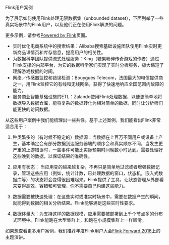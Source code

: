 Flink用户案例

为了展示如何使用Flink处理无限数据集（unbounded dataset），下面列举了一些真实场景中的Flink用户，以及他们正在使用Flink解决的问题。

更多示例，请参考[Powered by Flink](http://flink.apache.org/poweredby.html)页面。

- 实时优化电商系统中的搜索结果：Alibaba搜索基础设施团队使用Flink实时更新商品详情页和库存信息，提高用户的相关性。
- 为数据科学团队提供流式处理服务：King（糖果粉碎传奇游戏的作者）通过Flink支撑的内部平台，为它的数据科学家们实现了实时分析服务，极大缩短了理解游戏数据的时间。
- 网络／传感器监控和错误检测：Bouygues Telecom，法国最大的电信提供商之一，用Flink监控它的有线和无线网络，获得了快速地响应全国范围内故障的能力。
- 服务商业智能基础设施的ETL：Zalando使用Flink处理数据，以便更简单地将数据导入数据仓库，能将复杂的数据转化为相对简单的数据，同时让分析师们能更快的访问数据。

从这些用户案例中我们能梳理出一些共性。基于上述案例，我们能看出Flink非常适合用于：

1. 种类繁多的（有时候不稳定的）数据源：当数据在上百万不同用户或设备上产生，基本确定会有部分数据到达服务器端的顺序会和真实顺序不同，当发生更严重的上游错误时，一些事件可能比实际预期时间晚数小时达到。需要处理好这些晚到的数据，以保证结果的准确性。

2. 应用有状态： 当应用变的越来越复杂，不再只是简单地过滤或者增强数据记录，管理这些应用（例如，统计计数，已处理数据的窗口，状态机，嵌入式数据库等）的状态将会变得很困难起来。Flink提供了工具，让状态管理从外部看来变得高效、容错和可管理，你不需要自己构建这些能力。

3. 数据需要被快速处理：在这些实时或准实时场景中，需要在数据产生的瞬间，就能得到数据的相关分析结果。Flink能够满足这些实时性要求。

4. 数据体量大：为支持这样的数据规模，应用需要被部署到上千个节点多的分布式环境中。Flink能跑在大型集群上，和跑在小规模集群上一样顺滑。

如果想查看更多用户案例，我们推荐年度Flink用户大会[Flink Forward 2016](http://flink-forward.org/program/sessions/)上的主题演讲。
